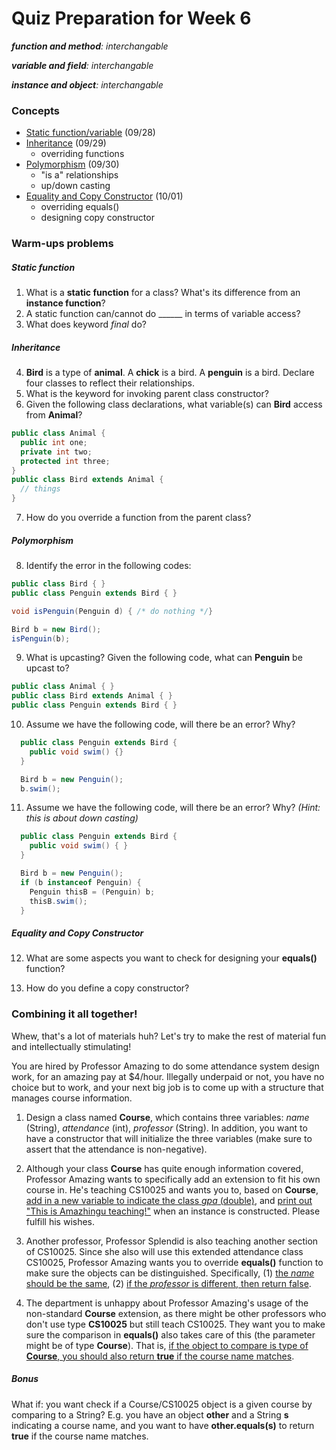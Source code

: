 # Quiz Preparation for Week 6

_**function and method**: interchangable_

_**variable and field**: interchangable_

_**instance and object**: interchangable_

### Concepts
  * [Static function/variable](#static-function) (09/28)
  * [Inheritance](#inheritance) (09/29)
    - overriding functions
  * [Polymorphism](#polymorphism) (09/30)
    - "is a" relationships
    - up/down casting
  * [Equality and Copy Constructor](#equality-and-copy-constructor) (10/01)
    - overriding equals()
    - designing copy constructor

### Warm-ups problems
##### Static function
  1. What is a **static function** for a class? What's its difference from an **instance function**?
  2. A static function can/cannot do ______ in terms of variable access?
  3. What does keyword _final_ do?

##### Inheritance
  4. **Bird** is a type of **animal**. A **chick** is a bird. A **penguin** is a bird. Declare four classes to reflect their relationships.
  5. What is the keyword for invoking parent class constructor?
  6. Given the following class declarations, what variable(s) can **Bird** access from **Animal**?
  ```java
  public class Animal {
    public int one;
    private int two;
    protected int three;
  }
  public class Bird extends Animal {
    // things
  }
  ```
  7. How do you override a function from the parent class?

##### Polymorphism
  8. Identify the error in the following codes:
  ```java
  public class Bird { }
  public class Penguin extends Bird { }

  void isPenguin(Penguin d) { /* do nothing */}

  Bird b = new Bird();
  isPenguin(b);
  ```
  9. What is upcasting? Given the following code, what can **Penguin** be upcast to?
  ```java
  public class Animal { }
  public class Bird extends Animal { }
  public class Penguin extends Bird { }
  ```

  10. Assume we have the following code, will there be an error? Why?
  ```java
    public class Penguin extends Bird {
      public void swim() {}
    }

    Bird b = new Penguin();
    b.swim();
  ```

  11. Assume we have the following code, will there be an error? Why? _(Hint: this is about down casting)_
  ```java
    public class Penguin extends Bird {
      public void swim() { }
    }

    Bird b = new Penguin();
    if (b instanceof Penguin) {
      Penguin thisB = (Penguin) b;
      thisB.swim();
    }
  ```

##### Equality and Copy Constructor
  12. What are some aspects you want to check for designing your **equals()** function?

  13. How do you define a copy constructor?

### Combining it all together!
Whew, that's a lot of materials huh? Let's try to make the rest of material fun and intellectually stimulating!

You are hired by Professor Amazing to do some attendance system design work, for an amazing pay at $4/hour. Illegally underpaid or not, you have no choice but to work, and your next big job is to come up with a structure that manages course information.

1. Design a class named **Course**, which contains three variables: _name_ (String), _attendance_ (int), _professor_ (String). In addition, you want to have a constructor that will initialize the three variables (make sure to assert that the attendance is non-negative).

2. Although your class **Course** has quite enough information covered, Professor Amazing wants to specifically add an extension to fit his own course in. He's teaching CS10025 and wants you to, based on **Course**, <u>add in a new variable to indicate the class _gpa_ (double)</u>, and <u>print out "This is Amazhingu teaching!"</u> when an instance is constructed. Please fulfill his wishes.

3. Another professor, Professor Splendid is also teaching another section of CS10025. Since she also will use this extended attendance class CS10025, Professor Amazing wants you to override **equals()** function to make sure the objects can be distinguished. Specifically, (1) <u>the _name_ should be the same</u>, (2) <u> if the _professor_ is different, then return false</u>.

4. The department is unhappy about Professor Amazing's usage of the non-standard **Course** extension, as there might be other professors who don't use type **CS10025** but still teach CS10025. They want you to make sure the comparison in **equals()** also takes care of this (the parameter might be of type **Course**). That is, <u>if the object to compare is type of **Course**, you should also return **true** if the course name matches</u>.

##### Bonus
What if: you want check if a Course/CS10025 object is a given course by comparing to a String? E.g. you have an object **other** and a String **s** indicating a course name, and you want to have **other.equals(s)** to return **true** if the course name matches.
